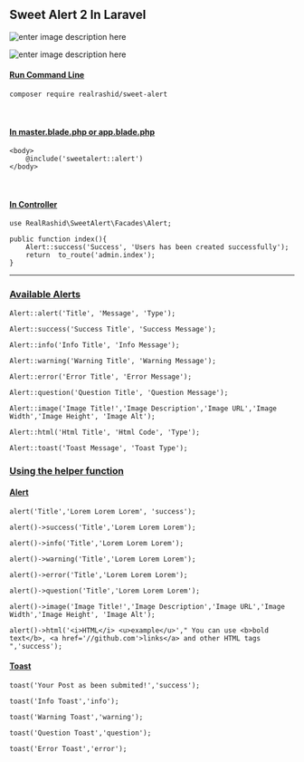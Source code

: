 ## Sweet Alert 2 In Laravel

![enter image description here](https://raw.githubusercontent.com/realrashid/sweet-alert/master/imgs/alert/SuccessAlert.png)

![enter image description here](https://raw.githubusercontent.com/realrashid/sweet-alert/master/imgs/toast/SuccessToast.png)
#### <u>Run Command Line</u>
	composer require realrashid/sweet-alert

<br>

#### <u> In master.blade.php or app.blade.php</u>
	
	<body>
	    @include('sweetalert::alert')
	</body>
<br>

#### <u> In Controller </u>
	
	use RealRashid\SweetAlert\Facades\Alert;
	
	public function index(){
		Alert::success('Success', 'Users has been created successfully');
		return  to_route('admin.index');
	}

***

### <u> Available Alerts </u>

```
Alert::alert('Title', 'Message', 'Type');
```
```
Alert::success('Success Title', 'Success Message');
```

```
Alert::info('Info Title', 'Info Message');
```

```
Alert::warning('Warning Title', 'Warning Message');
```

```
Alert::error('Error Title', 'Error Message');
```

```
Alert::question('Question Title', 'Question Message');
```

```
Alert::image('Image Title!','Image Description','Image URL','Image Width','Image Height', 'Image Alt');
```

```
Alert::html('Html Title', 'Html Code', 'Type');
```

```
Alert::toast('Toast Message', 'Toast Type');
```
### [Using the helper function](https://realrashid.github.io/sweet-alert/usage?id=using-the-helper-function)

#### [Alert](https://realrashid.github.io/sweet-alert/usage?id=alert)

```
alert('Title','Lorem Lorem Lorem', 'success');
```

```
alert()->success('Title','Lorem Lorem Lorem');
```

```
alert()->info('Title','Lorem Lorem Lorem');
```

```
alert()->warning('Title','Lorem Lorem Lorem');
```

```
alert()->error('Title','Lorem Lorem Lorem');
```

```
alert()->question('Title','Lorem Lorem Lorem');
```

```
alert()->image('Image Title!','Image Description','Image URL','Image Width','Image Height', 'Image Alt');
```

```
alert()->html('<i>HTML</i> <u>example</u>'," You can use <b>bold text</b>, <a href='//github.com'>links</a> and other HTML tags ",'success');
```

#### [Toast](https://realrashid.github.io/sweet-alert/usage?id=toast)

```
toast('Your Post as been submited!','success');
```
```
toast('Info Toast','info');
```
```
toast('Warning Toast','warning');
```
```
toast('Question Toast','question');
```
```
toast('Error Toast','error');
```
